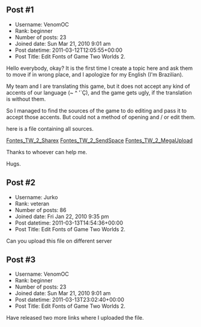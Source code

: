 ## Post #1
- Username: VenomOC
- Rank: beginner
- Number of posts: 23
- Joined date: Sun Mar 21, 2010 9:01 am
- Post datetime: 2011-03-12T12:05:55+00:00
- Post Title: Edit Fonts of Game Two Worlds 2.

Hello everybody, okay? It is the first time I create a topic here and ask them to move if in wrong place, and I apologize for my English (I'm Brazilian).

My team and I are translating this game, but it does not accept any kind of accents of our language (~ ^ '`Ç), and the game gets ugly, if the translation is without them.

So I managed to find the sources of the game to do editing and pass it to accept those accents. But could not a method of opening and / or edit them.

here is a file containing all sources.

[Fontes_TW_2_Sharex](http://sharex.xpg.com.br/files/3504302484/Fonts_TW_2.rar.html)
[Fontes_TW_2_SendSpace](http://www.sendspace.com/file/28kap6)
[Fontes_TW_2_MegaUpload](http://www.megaupload.com/?d=FTH1PZYI)

Thanks to whoever can help me.

Hugs.
## Post #2
- Username: Jurko
- Rank: veteran
- Number of posts: 86
- Joined date: Fri Jan 22, 2010 9:35 pm
- Post datetime: 2011-03-13T14:54:36+00:00
- Post Title: Edit Fonts of Game Two Worlds 2.

Can you upload this file on different server
## Post #3
- Username: VenomOC
- Rank: beginner
- Number of posts: 23
- Joined date: Sun Mar 21, 2010 9:01 am
- Post datetime: 2011-03-13T23:02:40+00:00
- Post Title: Edit Fonts of Game Two Worlds 2.

Have released two more links where I uploaded the file.
